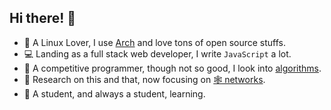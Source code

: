 ## Hi there! 👋

- 🐧 A Linux Lover, I use [Arch](https://archlinux.org/) and love tons of open source stuffs.
- 💻 Landing as a full stack web developer, I write `JavaScript` a lot.
- 🥇 A competitive programmer, though not so good, I look into [algorithms](https://github.com/ahacad-bots/algo-templates).
- 🤔 Research on this and that, now focusing on [🕸️ networks](https://www.usenix.org/conference/nsdi22).
- 🌱 A student, and always a student, learning.
